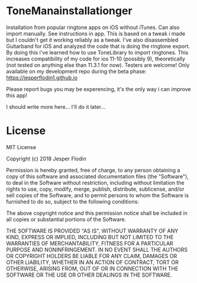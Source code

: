 # ToneManainstallationger
Installation from popular ringtone apps on iOS without iTunes. Can also import manually. See instructions in app. This is based on a tweak i made but I couldn't get it working reliably as a tweak. I've also disassembled Guitarband for iOS and analyzed the code that is doing the ringtone export. By doing this i've learned how to use ToneLibrary to import ringtones. This increases compatibility of my code for ios 11-10 (possibly 9), theoretically (not tested on anything else than 11.3.1 for now). Testers are welcome! Only available on my development repo during the beta phase: https://jesperflodin1.github.io

Please report bugs you may be experencing, it's the only way i can improve this app!

I should write more here... I'll do it later...

# License
MIT License

Copyright (c) 2018 Jesper Flodin

Permission is hereby granted, free of charge, to any person obtaining a copy
of this software and associated documentation files (the "Software"), to deal
in the Software without restriction, including without limitation the rights
to use, copy, modify, merge, publish, distribute, sublicense, and/or sell
copies of the Software, and to permit persons to whom the Software is
furnished to do so, subject to the following conditions:

The above copyright notice and this permission notice shall be included in all
copies or substantial portions of the Software.

THE SOFTWARE IS PROVIDED "AS IS", WITHOUT WARRANTY OF ANY KIND, EXPRESS OR
IMPLIED, INCLUDING BUT NOT LIMITED TO THE WARRANTIES OF MERCHANTABILITY,
FITNESS FOR A PARTICULAR PURPOSE AND NONINFRINGEMENT. IN NO EVENT SHALL THE
AUTHORS OR COPYRIGHT HOLDERS BE LIABLE FOR ANY CLAIM, DAMAGES OR OTHER
LIABILITY, WHETHER IN AN ACTION OF CONTRACT, TORT OR OTHERWISE, ARISING FROM,
OUT OF OR IN CONNECTION WITH THE SOFTWARE OR THE USE OR OTHER DEALINGS IN THE
SOFTWARE.
